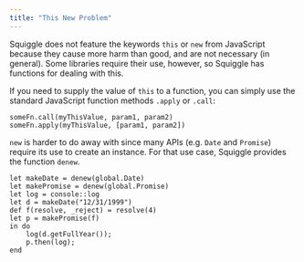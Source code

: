 ```yaml
---
title: "This New Problem"
---
```


Squiggle does not feature the keywords `this` or `new` from JavaScript because
they cause more harm than good, and are not necessary (in general). Some
libraries require their use, however, so Squiggle has functions for dealing with
this.

If you need to supply the value of `this` to a function, you can simply use the
standard JavaScript function methods `.apply` or `.call`:

    someFn.call(myThisValue, param1, param2)
    someFn.apply(myThisValue, [param1, param2])

`new` is harder to do away with since many APIs (e.g. `Date` and `Promise`)
require its use to create an instance. For that use case, Squiggle provides the
function `denew`.

    let makeDate = denew(global.Date)
    let makePromise = denew(global.Promise)
    let log = console::log
    let d = makeDate("12/31/1999")
    def f(resolve, _reject) = resolve(4)
    let p = makePromise(f)
    in do
        log(d.getFullYear());
        p.then(log);
    end
